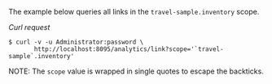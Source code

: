 The example below queries all links in the `travel-sample.inventory` scope.

*Curl request*

``` shell
$ curl -v -u Administrator:password \
       http://localhost:8095/analytics/link?scope='`travel-sample`.inventory'
```

NOTE: The `scope` value is wrapped in single quotes to escape the backticks.